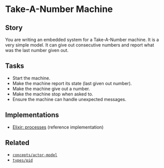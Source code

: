 # Take-A-Number Machine

## Story

You are writing an embedded system for a Take-A-Number machine. It is a very simple model. It can give out consecutive numbers and report what was the last number given out.

## Tasks

- Start the machine.
- Make the machine report its state (last given out number).
- Make the machine give out a number.
- Make the machine stop when asked to.
- Ensure the machine can handle unexpected messages.

## Implementations

- [Elixir: processes][implementation-elixir] (reference implementation)

## Related

- [`concepts/actor-model`][concepts/actor-model]
- [`types/pid`][types/pid]

[concepts/actor-model]: ../concepts/actor_model.md
[types/pid]: ../types/pid.md
[implementation-elixir]: ../../languages/elixir/exercises/concept/processes/.docs/instructions.md
